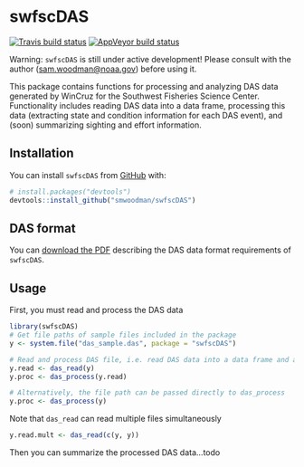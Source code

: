 
<!-- README.md is generated from README.Rmd. Please edit that file -->

# swfscDAS

<!-- badges: start -->

[![Travis build
status](https://travis-ci.org/smwoodman/swfscDAS.svg?branch=master)](https://travis-ci.org/smwoodman/swfscDAS)
[![AppVeyor build
status](https://ci.appveyor.com/api/projects/status/github/smwoodman/swfscDAS?branch=master&svg=true)](https://ci.appveyor.com/project/smwoodman/swfscDAS)
<!-- badges: end -->

Warning: `swfscDAS` is still under active development\! Please consult
with the author (<sam.woodman@noaa.gov>) before using it.

This package contains functions for processing and analyzing DAS data
generated by WinCruz for the Southwest Fisheries Science Center.
Functionality includes reading DAS data into a data frame, processing
this data (extracting state and condition information for each DAS
event), and (soon) summarizing sighting and effort information.

## Installation

You can install `swfscDAS` from [GitHub](https://github.com) with:

``` r
# install.packages("devtools")
devtools::install_github("smwoodman/swfscDAS")
```

## DAS format

You can [download the
PDF](https://github.com/smwoodman/swfscDAS/blob/master/inst/DAS_Format.pdf)
describing the DAS data format requirements of `swfscDAS`.

## Usage

First, you must read and process the DAS data

``` r
library(swfscDAS)
# Get file paths of sample files included in the package
y <- system.file("das_sample.das", package = "swfscDAS")

# Read and process DAS file, i.e. read DAS data into a data frame and add info columns
y.read <- das_read(y)
y.proc <- das_process(y.read)

# Alternatively, the file path can be passed directly to das_process
y.proc <- das_process(y)
```

Note that `das_read` can read multiple files simultaneously

``` r
y.read.mult <- das_read(c(y, y))
```

Then you can summarize the processed DAS data…todo
